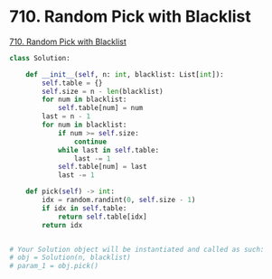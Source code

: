 # 710. Random Pick with Blacklist

[710. Random Pick with Blacklist](https://leetcode.com/problems/random-pick-with-blacklist/)

```python
class Solution:

    def __init__(self, n: int, blacklist: List[int]):
        self.table = {}
        self.size = n - len(blacklist)
        for num in blacklist:
            self.table[num] = num
        last = n - 1
        for num in blacklist:
            if num >= self.size:
                continue
            while last in self.table:
                last -= 1
            self.table[num] = last
            last -= 1

    def pick(self) -> int:
        idx = random.randint(0, self.size - 1)
        if idx in self.table:
            return self.table[idx]
        return idx


# Your Solution object will be instantiated and called as such:
# obj = Solution(n, blacklist)
# param_1 = obj.pick()
```

